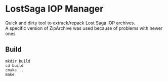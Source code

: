 LostSaga IOP Manager
===================

Quick and dirty tool to extrack/repack Lost Saga IOP archives.  
A specific version of ZipArchive was used because of problems with newer ones

Build
-----

```
mkdir build
cd build
cmake ..
make
```